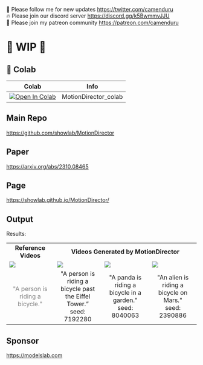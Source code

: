 🐣 Please follow me for new updates https://twitter.com/camenduru <br />
🔥 Please join our discord server https://discord.gg/k5BwmmvJJU <br />
🥳 Please join my patreon community https://patreon.com/camenduru <br />

# 🚦 WIP 🚦

## 🦒 Colab

| Colab | Info
| --- | --- |
[![Open In Colab](https://colab.research.google.com/assets/colab-badge.svg)](https://colab.research.google.com/github/camenduru/MotionDirector-colab/blob/main/MotionDirector_colab.ipynb) | MotionDirector_colab

## Main Repo
https://github.com/showlab/MotionDirector

## Paper
https://arxiv.org/abs/2310.08465

## Page
https://showlab.github.io/MotionDirector/

## Output
Results:

<table class="center">
<tr>
  <td style="text-align:center;"><b>Reference Videos</b></td>
  <td style="text-align:center;" colspan="3"><b>Videos Generated by MotionDirector</b></td>
</tr>
<tr>
  <td><img src=https://raw.githubusercontent.com/showlab/MotionDirector/main/assets/multi_videos_results/reference_videos.gif></td>
  <td><img src=https://raw.githubusercontent.com/showlab/MotionDirector/main/assets/multi_videos_results/A_person_is_riding_a_bicycle_past_the_Eiffel_Tower_7192280.gif></td>
  <td><img src=https://raw.githubusercontent.com/showlab/MotionDirector/main/assets/multi_videos_results/A_panda_is_riding_a_bicycle_in_a_garden_8040063.gif></td>              
  <td><img src=https://raw.githubusercontent.com/showlab/MotionDirector/main/assets/multi_videos_results/An_alien_is_riding_a_bicycle_on_Mars_2390886.gif></td>
</tr>
<tr>
  <td width=25% style="text-align:center;color:gray;">"A person is riding a bicycle."</td>
  <td width=25% style="text-align:center;">"A person is riding a bicycle past the Eiffel Tower.” </br> seed: 7192280</td>
  <td width=25% style="text-align:center;">"A panda is riding a bicycle in a garden."  </br> seed: 8040063</td>
  <td width=25% style="text-align:center;">"An alien is riding a bicycle on Mars."  </br> seed: 2390886</td>
</tr>
</table>

## Sponsor
https://modelslab.com
